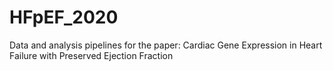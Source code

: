 # HFpEF_2020
Data and analysis pipelines for the paper: Cardiac Gene Expression in Heart Failure with Preserved Ejection Fraction
